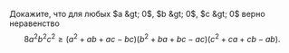 Докажите, что для любых $a &gt; 0$, $b &gt; 0$, $c &gt; 0$ верно неравенство 
$$
8a^2 b^2 c^2  \geq (a^2  + ab + ac - bc)(b^2  + ba + bc - ac)(c^2  + ca + cb - ab).
$$